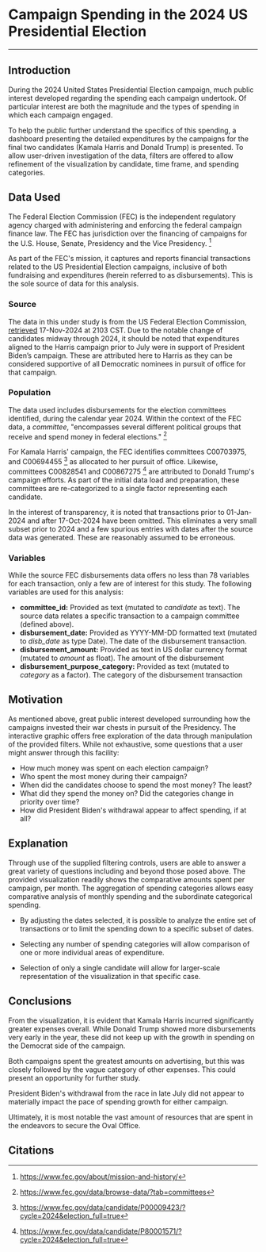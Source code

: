 # Campaign Spending in the 2024 US Presidential Election

------------------------------------------------------------------------

## Introduction

During the 2024 United States Presidential Election campaign, much public interest developed regarding the spending each campaign undertook. Of particular interest are both the magnitude and the types of spending in which each campaign engaged.

To help the public further understand the specifics of this spending, a dashboard presenting the detailed expenditures by the campaigns for the final two candidates (Kamala Harris and Donald Trump) is presented. To allow user-driven investigation of the data, filters are offered to allow refinement of the visualization by candidate, time frame, and spending categories.

## Data Used

The Federal Election Commission (FEC) is the independent regulatory agency charged with administering and enforcing the federal campaign finance law. The FEC has jurisdiction over the financing of campaigns for the U.S. House, Senate, Presidency and the Vice Presidency. [^instructions-1]

[^instructions-1]: <https://www.fec.gov/about/mission-and-history/>

As part of the FEC's mission, it captures and reports financial transactions related to the US Presidential Election campaigns, inclusive of both fundraising and expenditures (herein referred to as disbursements). This is the sole source of data for this analysis.

### Source

The data in this under study is from the US Federal Election Commission, [retrieved](https://www.fec.gov/data/disbursements/?data_type=processed&committee_id=C00694455&committee_id=C00703975&committee_id=C00828541&committee_id=C00867275&two_year_transaction_period=2024) 17-Nov-2024 at 2103 CST. Due to the notable change of candidates midway through 2024, it should be noted that expenditures aligned to the Harris campaign prior to July were in support of President Biden’s campaign. These are attributed here to Harris as they can be considered supportive of all Democratic nominees in pursuit of office for that campaign.

### Population

The data used includes disbursements for the election committees identified, during the calendar year 2024. Within the context of the FEC data, a *committee*, "encompasses several different political groups that receive and spend money in federal elections." [^instructions-2]

[^instructions-2]: <https://www.fec.gov/data/browse-data/?tab=committees>

For Kamala Harris' campaign, the FEC identifies committees C00703975, and C00694455 [^instructions-3] as allocated to her pursuit of office. Likewise, committees C00828541 and C00867275 [^instructions-4] are attributed to Donald Trump's campaign efforts. As part of the initial data load and preparation, these committees are re-categorized to a single factor representing each candidate.

[^instructions-3]: <https://www.fec.gov/data/candidate/P00009423/?cycle=2024&election_full=true>
[^instructions-4]: <https://www.fec.gov/data/candidate/P80001571/?cycle=2024&election_full=true>

In the interest of transparency, it is noted that transactions prior to 01-Jan-2024 and after 17-Oct-2024 have been omitted. This eliminates a very small subset prior to 2024 and a few spurious entries with dates after the source data was generated. These are reasonably assumed to be erroneous.

### Variables

While the source FEC disbursements data offers no less than 78 variables for each transaction, only a few are of interest for this study. The following variables are used for this analysis:

-   **committee_id:** Provided as text (mutated to *candidate* as text). The source data relates a specific transaction to a campaign committee (defined above).
-   **disbursement_date:** Provided as YYYY-MM-DD formatted text (mutated to *disb_date* as type Date). The date of the disbursement transaction.
-   **disbursement_amount:** Provided as text in US dollar currency format (mutated to *amount* as float). The amount of the disbursement
-   **disbursement_purpose_category:** Provided as text (mutated to *category* as a factor). The category of the disbursement transaction

## Motivation

As mentioned above, great public interest developed surrounding how the campaigns invested their war chests in pursuit of the Presidency. The interactive graphic offers free exploration of the data through manipulation of the provided filters. While not exhaustive, some questions that a user might answer through this facility:

-   How much money was spent on each election campaign?
-   Who spent the most money during their campaign?
-   When did the candidates choose to spend the most money? The least?
-   What did they spend the money on? Did the categories change in priority over time?
-   How did President Biden's withdrawal appear to affect spending, if at all?

## Explanation

Through use of the supplied filtering controls, users are able to answer a great variety of questions including and beyond those posed above. The provided visualization readily shows the comparative amounts spent per campaign, per month. The aggregation of spending categories allows easy comparative analysis of monthly spending and the subordinate categorical spending.

-   By adjusting the dates selected, it is possible to analyze the entire set of transactions or to limit the spending down to a specific subset of dates.

-   Selecting any number of spending categories will allow comparison of one or more individual areas of expenditure.

-   Selection of only a single candidate will allow for larger-scale representation of the visualization in that specific case.

## Conclusions

From the visualization, it is evident that Kamala Harris incurred significantly greater expenses overall. While Donald Trump showed more disbursements very early in the year, these did not keep up with the growth in spending on the Democrat side of the campaign.

Both campaigns spent the greatest amounts on advertising, but this was closely followed by the vague category of other expenses. This could present an opportunity for further study.

President Biden's withdrawal from the race in late July did not appear to materially impact the pace of spending growth for either campaign.

Ultimately, it is most notable the vast amount of resources that are spent in the endeavors to secure the Oval Office.

## Citations
